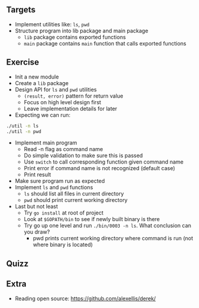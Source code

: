 ## Targets
- Implement utilities like: `ls`, `pwd`
- Structure program into lib package and main package
  - `lib` package contains exported functions
  - `main` package contains `main` function that calls exported functions

## Exercise
- Init a new module
- Create a `lib` package
- Design API for `ls` and `pwd` utilities
  - `(result, error)` pattern for return value
  - Focus on high level design first
  - Leave implementation details for later
- Expecting we can run:
```bash
./util -n ls
./util -n pwd
```
- Implement main program
  - Read -n flag as command name
  - Do simple validation to make sure this is passed
  - Use `switch` to call corresponding function given command name
  - Print error if command name is not recognized (default case)
  - Print result
- Make sure program run as expected
- Implement `ls` and `pwd` functions
  - `ls` should list all files in current directory
  - `pwd` should print current working directory
- Last but not least
  - Try `go install` at root of project
  - Look at `$GOPATH/bin` to see if newly built binary is there
  - Try go up one level and run `./bin/0003 -n ls`. What conclusion can you draw?
    - pwd prints current working directory where command is run (not where binary is located)

## Quizz

## Extra
- Reading open source: https://github.com/alexellis/derek/